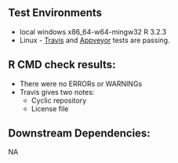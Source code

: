## Test Environments
+ local windows x86_64-w64-mingw32 R 3.2.3
+ Linux - [Travis](https://travis-ci.org/ropensci/neotoma) and [Appveyor](https://ci.appveyor.com/project/sckott/neotoma/branch/master) tests are passing.

## R CMD check results:
+ There were no ERRORs or WARNINGs
+ Travis gives two notes:
  +  Cyclic repository
  +  License file 
  
## Downstream Dependencies:
NA
